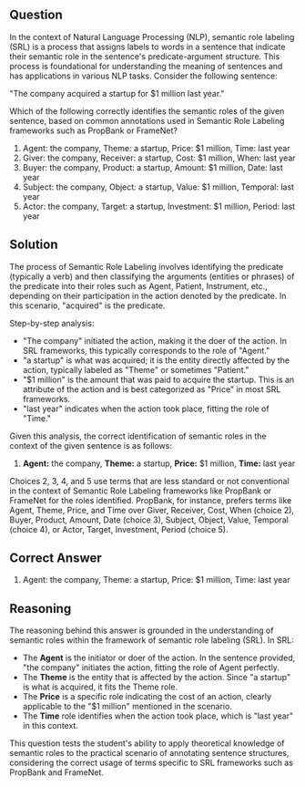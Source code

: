 ## Question
In the context of Natural Language Processing (NLP), semantic role labeling (SRL) is a process that assigns labels to words in a sentence that indicate their semantic role in the sentence's predicate-argument structure. This process is foundational for understanding the meaning of sentences and has applications in various NLP tasks. Consider the following sentence:

"The company acquired a startup for $1 million last year."

Which of the following correctly identifies the semantic roles of the given sentence, based on common annotations used in Semantic Role Labeling frameworks such as PropBank or FrameNet?

1. Agent: the company, Theme: a startup, Price: $1 million, Time: last year
2. Giver: the company, Receiver: a startup, Cost: $1 million, When: last year
3. Buyer: the company, Product: a startup, Amount: $1 million, Date: last year
4. Subject: the company, Object: a startup, Value: $1 million, Temporal: last year
5. Actor: the company, Target: a startup, Investment: $1 million, Period: last year

## Solution

The process of Semantic Role Labeling involves identifying the predicate (typically a verb) and then classifying the arguments (entities or phrases) of the predicate into their roles such as Agent, Patient, Instrument, etc., depending on their participation in the action denoted by the predicate. In this scenario, "acquired" is the predicate.

Step-by-step analysis:

- "The company" initiated the action, making it the doer of the action. In SRL frameworks, this typically corresponds to the role of "Agent."
- "a startup" is what was acquired; it is the entity directly affected by the action, typically labeled as "Theme" or sometimes "Patient."
- "$1 million" is the amount that was paid to acquire the startup. This is an attribute of the action and is best categorized as "Price" in most SRL frameworks.
- "last year" indicates when the action took place, fitting the role of "Time." 

Given this analysis, the correct identification of semantic roles in the context of the given sentence is as follows:

1. **Agent:** the company, **Theme:** a startup, **Price:** $1 million, **Time:** last year

Choices 2, 3, 4, and 5 use terms that are less standard or not conventional in the context of Semantic Role Labeling frameworks like PropBank or FrameNet for the roles identified. PropBank, for instance, prefers terms like Agent, Theme, Price, and Time over Giver, Receiver, Cost, When (choice 2), Buyer, Product, Amount, Date (choice 3), Subject, Object, Value, Temporal (choice 4), or Actor, Target, Investment, Period (choice 5).

## Correct Answer

1. Agent: the company, Theme: a startup, Price: $1 million, Time: last year

## Reasoning

The reasoning behind this answer is grounded in the understanding of semantic roles within the framework of semantic role labeling (SRL). In SRL:

- The **Agent** is the initiator or doer of the action. In the sentence provided, "the company" initiates the action, fitting the role of Agent perfectly.
- The **Theme** is the entity that is affected by the action. Since "a startup" is what is acquired, it fits the Theme role.
- The **Price** is a specific role indicating the cost of an action, clearly applicable to the "$1 million" mentioned in the scenario.
- The **Time** role identifies when the action took place, which is "last year" in this context.

This question tests the student's ability to apply theoretical knowledge of semantic roles to the practical scenario of annotating sentence structures, considering the correct usage of terms specific to SRL frameworks such as PropBank and FrameNet.